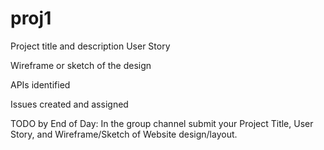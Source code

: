 # proj1

Project title and description
User Story


Wireframe or sketch of the design


APIs identified


Issues created and assigned


TODO by End of Day:
In the group channel submit your Project Title, User Story, and Wireframe/Sketch of Website design/layout.